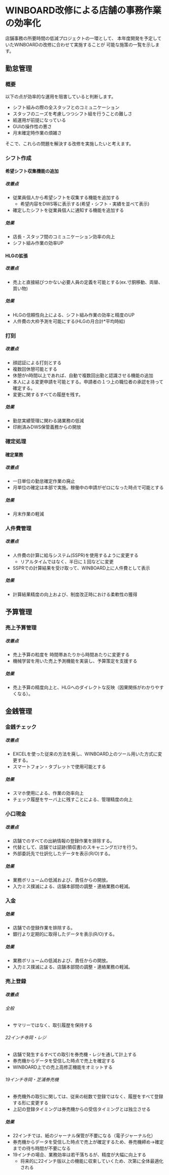 # WINBOARD改修による店舗の事務作業の効率化

店舗事務の所要時間の低減プロジェクトの一環として、
本年度開発を予定していたWINBOARDの改修に合わせて実施することが
可能な施策の一覧を示します。

## 勤怠管理

### 概要
以下の点が効率的な運用を阻害していると判断します。
* シフト組みの際の全スタッフとのコミュニケーション
* スタッフのニーズを考慮しつつシフト組を行うことの難しさ
* 紙運用が前提になっている
* GUIの操作性の悪さ
* 月末確定時作業の煩雑さ

そこで、これらの問題を解決する改修を実施したいと考えます。
### シフト作成
#### 希望シフト収集機能の追加
##### 改善点
* 従業員個人から希望シフトを収集する機能を追加する
  * 希望内容をDWS等に表示する(希望・シフト・実績を並べて表示)
* 確定したシフトを従業員個人に通知する機能を追加する

##### 効果
* 店長・スタッフ間のコミュニケーション効率の向上
* シフト組み作業の効率UP

#### HLGの拡張
##### 改善点
* 売上と直接結びつかない必要人員の定義を可能とする(ex.寸胴移動、両替、買い物)

##### 効果
* HLGの信頼性向上による、シフト組み作業の効率と精度のUP
* 人件費の大枠予測を可能にする(HLGの月合計*平均時給)

### 打刻
##### 改善点
* 顔認証による打刻とする
* 複数回休憩可能とする
* 休憩がn時間以上であれば、自動で複数回出勤と認識させる機能の追加
* 本人による変更申請を可能とする。申請者の１つ上の職位者の承認を持って確定する。
* 変更に関するすべての履歴を残す。

##### 効果
* 勤怠実績管理に関わる諸業務の低減
* 印刷済みDWS保管義務からの開放

### 確定処理
#### 確定業務
##### 改善点
* 一日単位の勤怠確定作業の廃止
* 月単位の確定は本部で実施。稼働中の申請がゼロになった時点で可能とする

##### 効果
* 月末作業の軽減

### 人件費管理
##### 改善点
* 人件費の計算に給与システム(SSPR)を使用するように変更する
  * リアルタイムではなく、半日に１回などに変更
* SSPRでの計算結果を受け取って、WINBOARD上に人件費として表示

##### 効果
* 計算結果精度の向上および、制度改正時における柔軟性の獲得

## 予算管理
### 売上予算管理
##### 改善点
* 売上予算の粒度を 時間帯あたりから時間あたりに変更する
* 機械学習を用いた売上予測機能を実装し、予算策定を支援する

##### 効果
* 売上予算の精度向上と、HLGへのダイレクトな反映（因果関係がわかりやすくなる）。

## 金銭管理
### 金銭チェック
##### 改善点
* EXCELを使った従来の方法を廃し、WINBOARD上のツール用いた方式に変更する。
* スマートフォン・タブレットで使用可能とする
##### 効果
* スマホ使用による、作業の効率向上
* チェック履歴をサーバ上に残すことによる、管理精度の向上

### 小口現金
##### 改善点
* 店舗でのすべての出納情報の登録作業を排除する。
* 代替として、店舗では証跡(領収書)のスキャニングだけを行う。
* 外部委託先で仕訳化したデータを表示(R/O)する。

##### 効果
* 業務ボリュームの低減および、責任からの開放。
* 入力ミス撲滅による、店舗本部間の調整・連絡業務の軽減。

### 入金
##### 効果
* 店舗での登録作業を排除する。
* 銀行より定期的に取得したデータを表示(R/O)する。

##### 効果
* 業務ボリュームの低減および、責任からの開放。
* 入力ミス撲滅による、店舗本部間の調整・連絡業務の軽減。

### 売上登録
##### 改善点
###### 全般
* サマリーではなく、取引履歴を保持する

###### 22インチ寺岡・レジ
* 店舗で発生するすべての取引を券売機・レジを通して計上する
* 券売機からデータを受信した時点で売上を確定する
* WINBOARD上での売上高修正機能をオミットする

###### 19インチ寺岡・芝浦券売機
* 券売機外の取引に関しては、従来の総数で登録ではなく、履歴をすべて登録する形に変更する
* 上記の登録タイミングは券売機からの受信タイミングとは独立させる

##### 効果
* 22インチでは、紙のジャーナル保管が不要になる（電子ジャーナル化）
* 券売機からデータを受信した時点で売上が確定するため、券売機締め→確定までの待ち時間が不要になる
* 19インチの場合、業務効率は若干落ちるが、精度が大幅に向上する
  * 将来的に22インチ版以上の機能に収束していくため、次第に全体最適化される
